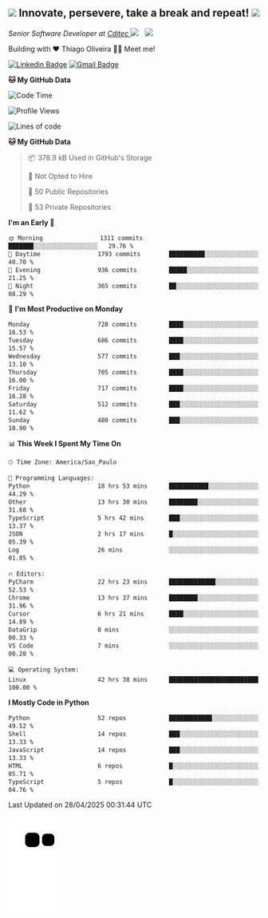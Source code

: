 <h2><img src="https://emojis.slackmojis.com/emojis/images/1531849430/4246/blob-sunglasses.gif?1531849430" width="30"/> Innovate, persevere, take a break and repeat! <img src="https://media.giphy.com/media/12oufCB0MyZ1Go/giphy.gif" width="50"></h2>
<img align='right' src="https://media.giphy.com/media/M9gbBd9nbDrOTu1Mqx/giphy.gif" width="230">
<p><em>Senior Software Developer at <a href="https://www.cditec.com.br/">Cditec
</a><img src="https://media.giphy.com/media/WUlplcMpOCEmTGBtBW/giphy.gif" width="30"> 
</em></p>



Building with ❤️ Thiago Oliveira 👋🏽 Meet me!

[![Linkedin Badge](https://img.shields.io/badge/-Thiago-blue?style=flat-square&logo=Linkedin&logoColor=white&link=https://www.linkedin.com/in/tgmarinho/)](https://www.linkedin.com/in/thiagoceconelo/) 
[![Gmail Badge](https://img.shields.io/badge/-thiceconelo@gmail.com-c14438?style=flat-square&logo=Gmail&logoColor=white&link=mailto:thiceconelo@gmail.com)](mailto:thiceconelo@gmail.com)

</em></p>

<!-- <span style="height ">
![Anurag's GitHub stats](https://github-readme-stats.vercel.app/api?username=arthurspk&show_icons=true&theme=tokyonight)
</span> -->

**🐱 My GitHub Data** 
<!--START_SECTION:waka-->
![Code Time](http://img.shields.io/badge/Code%20Time-3%2C066%20hrs%2024%20mins-blue)

![Profile Views](http://img.shields.io/badge/Profile%20Views-0-blue)

![Lines of code](https://img.shields.io/badge/From%20Hello%20World%20I%27ve%20Written-6.3%20million%20lines%20of%20code-blue)

**🐱 My GitHub Data** 

> 📦 378.9 kB Used in GitHub's Storage 
 > 
> 🚫 Not Opted to Hire
 > 
> 📜 50 Public Repositories 
 > 
> 🔑 53 Private Repositories 
 > 
**I'm an Early 🐤** 

```text
🌞 Morning                1311 commits        ███████░░░░░░░░░░░░░░░░░░   29.76 % 
🌆 Daytime                1793 commits        ██████████░░░░░░░░░░░░░░░   40.70 % 
🌃 Evening                936 commits         █████░░░░░░░░░░░░░░░░░░░░   21.25 % 
🌙 Night                  365 commits         ██░░░░░░░░░░░░░░░░░░░░░░░   08.29 % 
```
📅 **I'm Most Productive on Monday** 

```text
Monday                   728 commits         ████░░░░░░░░░░░░░░░░░░░░░   16.53 % 
Tuesday                  686 commits         ████░░░░░░░░░░░░░░░░░░░░░   15.57 % 
Wednesday                577 commits         ███░░░░░░░░░░░░░░░░░░░░░░   13.10 % 
Thursday                 705 commits         ████░░░░░░░░░░░░░░░░░░░░░   16.00 % 
Friday                   717 commits         ████░░░░░░░░░░░░░░░░░░░░░   16.28 % 
Saturday                 512 commits         ███░░░░░░░░░░░░░░░░░░░░░░   11.62 % 
Sunday                   480 commits         ███░░░░░░░░░░░░░░░░░░░░░░   10.90 % 
```


📊 **This Week I Spent My Time On** 

```text
🕑︎ Time Zone: America/Sao_Paulo

💬 Programming Languages: 
Python                   18 hrs 53 mins      ███████████░░░░░░░░░░░░░░   44.29 % 
Other                    13 hrs 30 mins      ████████░░░░░░░░░░░░░░░░░   31.68 % 
TypeScript               5 hrs 42 mins       ███░░░░░░░░░░░░░░░░░░░░░░   13.37 % 
JSON                     2 hrs 17 mins       █░░░░░░░░░░░░░░░░░░░░░░░░   05.39 % 
Log                      26 mins             ░░░░░░░░░░░░░░░░░░░░░░░░░   01.05 % 

🔥 Editors: 
PyCharm                  22 hrs 23 mins      █████████████░░░░░░░░░░░░   52.53 % 
Chrome                   13 hrs 37 mins      ████████░░░░░░░░░░░░░░░░░   31.96 % 
Cursor                   6 hrs 21 mins       ████░░░░░░░░░░░░░░░░░░░░░   14.89 % 
DataGrip                 8 mins              ░░░░░░░░░░░░░░░░░░░░░░░░░   00.33 % 
VS Code                  7 mins              ░░░░░░░░░░░░░░░░░░░░░░░░░   00.28 % 

💻 Operating System: 
Linux                    42 hrs 38 mins      █████████████████████████   100.00 % 
```

**I Mostly Code in Python** 

```text
Python                   52 repos            ████████████░░░░░░░░░░░░░   49.52 % 
Shell                    14 repos            ███░░░░░░░░░░░░░░░░░░░░░░   13.33 % 
JavaScript               14 repos            ███░░░░░░░░░░░░░░░░░░░░░░   13.33 % 
HTML                     6 repos             █░░░░░░░░░░░░░░░░░░░░░░░░   05.71 % 
TypeScript               5 repos             █░░░░░░░░░░░░░░░░░░░░░░░░   04.76 % 
```




 Last Updated on 28/04/2025 00:31:44 UTC
<!--END_SECTION:waka-->

![Snake animation](https://github.com/rafaballerini/rafaballerini/blob/output/github-contribution-grid-snake.svg)


<!---
ceconelo/ceconelo is a ✨ special ✨ repository because its `README.md` (this file) appears on your GitHub profile.
You can click the Preview link to take a look at your changes.
--->
